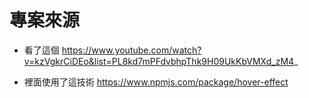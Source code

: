 # 專案來源

- 看了這個 https://www.youtube.com/watch?v=kzVgkrCiDEo&list=PL8kd7mPFdvbhpThk9H09UkKbVMXd_zM4_


- 裡面使用了這技術 https://www.npmjs.com/package/hover-effect